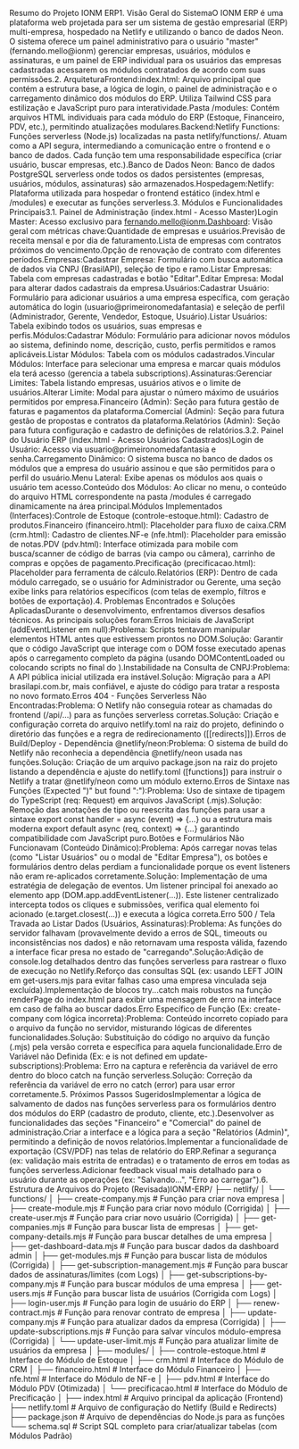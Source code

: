 Resumo do Projeto IONM ERP1. Visão Geral do SistemaO IONM ERP é uma plataforma web projetada para ser um sistema de gestão empresarial (ERP) multi-empresa, hospedado na Netlify e utilizando o banco de dados Neon. O sistema oferece um painel administrativo para o usuário "master" (fernando.mello@ionm) gerenciar empresas, usuários, módulos e assinaturas, e um painel de ERP individual para os usuários das empresas cadastradas acessarem os módulos contratados de acordo com suas permissões.2. ArquiteturaFrontend:index.html: Arquivo principal que contém a estrutura base, a lógica de login, o painel de administração e o carregamento dinâmico dos módulos do ERP. Utiliza Tailwind CSS para estilização e JavaScript puro para interatividade.Pasta /modules: Contém arquivos HTML individuais para cada módulo do ERP (Estoque, Financeiro, PDV, etc.), permitindo atualizações modulares.Backend:Netlify Functions: Funções serverless (Node.js) localizadas na pasta netlify/functions/. Atuam como a API segura, intermediando a comunicação entre o frontend e o banco de dados. Cada função tem uma responsabilidade específica (criar usuário, buscar empresas, etc.).Banco de Dados Neon: Banco de dados PostgreSQL serverless onde todos os dados persistentes (empresas, usuários, módulos, assinaturas) são armazenados.Hospedagem:Netlify: Plataforma utilizada para hospedar o frontend estático (index.html e /modules) e executar as funções serverless.3. Módulos e Funcionalidades Principais3.1. Painel de Administração (index.html - Acesso Master)Login Master: Acesso exclusivo para fernando.mello@ionm.Dashboard: Visão geral com métricas chave:Quantidade de empresas e usuários.Previsão de receita mensal e por dia de faturamento.Lista de empresas com contratos próximos do vencimento.Opção de renovação de contrato com diferentes períodos.Empresas:Cadastrar Empresa: Formulário com busca automática de dados via CNPJ (BrasilAPI), seleção de tipo e ramo.Listar Empresas: Tabela com empresas cadastradas e botão "Editar".Editar Empresa: Modal para alterar dados cadastrais da empresa.Usuários:Cadastrar Usuário: Formulário para adicionar usuários a uma empresa específica, com geração automática do login (usuario@primeironomedafantasia) e seleção de perfil (Administrador, Gerente, Vendedor, Estoque, Usuário).Listar Usuários: Tabela exibindo todos os usuários, suas empresas e perfis.Módulos:Cadastrar Módulo: Formulário para adicionar novos módulos ao sistema, definindo nome, descrição, custo, perfis permitidos e ramos aplicáveis.Listar Módulos: Tabela com os módulos cadastrados.Vincular Módulos: Interface para selecionar uma empresa e marcar quais módulos ela terá acesso (gerencia a tabela subscriptions).Assinaturas:Gerenciar Limites: Tabela listando empresas, usuários ativos e o limite de usuários.Alterar Limite: Modal para ajustar o número máximo de usuários permitidos por empresa.Financeiro (Admin): Seção para futura gestão de faturas e pagamentos da plataforma.Comercial (Admin): Seção para futura gestão de propostas e contratos da plataforma.Relatórios (Admin): Seção para futura configuração e cadastro de definições de relatórios.3.2. Painel do Usuário ERP (index.html - Acesso Usuários Cadastrados)Login de Usuário: Acesso via usuario@primeironomedafantasia e senha.Carregamento Dinâmico: O sistema busca no banco de dados os módulos que a empresa do usuário assinou e que são permitidos para o perfil do usuário.Menu Lateral: Exibe apenas os módulos aos quais o usuário tem acesso.Conteúdo dos Módulos: Ao clicar no menu, o conteúdo do arquivo HTML correspondente na pasta /modules é carregado dinamicamente na área principal.Módulos Implementados (Interfaces):Controle de Estoque (controle-estoque.html): Cadastro de produtos.Financeiro (financeiro.html): Placeholder para fluxo de caixa.CRM (crm.html): Cadastro de clientes.NF-e (nfe.html): Placeholder para emissão de notas.PDV (pdv.html): Interface otimizada para mobile com busca/scanner de código de barras (via campo ou câmera), carrinho de compras e opções de pagamento.Precificação (precificacao.html): Placeholder para ferramenta de cálculo.Relatórios (ERP): Dentro de cada módulo carregado, se o usuário for Administrador ou Gerente, uma seção exibe links para relatórios específicos (com telas de exemplo, filtros e botões de exportação).4. Problemas Encontrados e Soluções AplicadasDurante o desenvolvimento, enfrentamos diversos desafios técnicos. As principais soluções foram:Erros Iniciais de JavaScript (addEventListener em null):Problema: Scripts tentavam manipular elementos HTML antes que estivessem prontos no DOM.Solução: Garantir que o código JavaScript que interage com o DOM fosse executado apenas após o carregamento completo da página (usando DOMContentLoaded ou colocando scripts no final do <body>).Instabilidade na Consulta de CNPJ:Problema: A API pública inicial utilizada era instável.Solução: Migração para a API brasilapi.com.br, mais confiável, e ajuste do código para tratar a resposta no novo formato.Erros 404 - Funções Serverless Não Encontradas:Problema: O Netlify não conseguia rotear as chamadas do frontend (/api/...) para as funções serverless corretas.Solução: Criação e configuração correta do arquivo netlify.toml na raiz do projeto, definindo o diretório das funções e a regra de redirecionamento ([[redirects]]).Erros de Build/Deploy - Dependência @netlify/neon:Problema: O sistema de build do Netlify não reconhecia a dependência @netlify/neon usada nas funções.Solução: Criação de um arquivo package.json na raiz do projeto listando a dependência e ajuste do netlify.toml ([functions]) para instruir o Netlify a tratar @netlify/neon como um módulo externo.Erros de Sintaxe nas Funções (Expected ")" but found ":"):Problema: Uso de sintaxe de tipagem do TypeScript (req: Request) em arquivos JavaScript (.mjs).Solução: Remoção das anotações de tipo ou reescrita das funções para usar a sintaxe export const handler = async (event) => {...} ou a estrutura mais moderna export default async (req, context) => {...} garantindo compatibilidade com JavaScript puro.Botões e Formulários Não Funcionavam (Conteúdo Dinâmico):Problema: Após carregar novas telas (como "Listar Usuários" ou o modal de "Editar Empresa"), os botões e formulários dentro delas perdiam a funcionalidade porque os event listeners não eram re-aplicados corretamente.Solução: Implementação de uma estratégia de delegação de eventos. Um listener principal foi anexado ao elemento app (DOM.app.addEventListener(...)). Este listener centralizado intercepta todos os cliques e submissões, verifica qual elemento foi acionado (e.target.closest(...)) e executa a lógica correta.Erro 500 / Tela Travada ao Listar Dados (Usuários, Assinaturas):Problema: As funções do servidor falhavam (provavelmente devido a erros de SQL, timeouts ou inconsistências nos dados) e não retornavam uma resposta válida, fazendo a interface ficar presa no estado de "carregando".Solução:Adição de console.log detalhados dentro das funções serverless para rastrear o fluxo de execução no Netlify.Reforço das consultas SQL (ex: usando LEFT JOIN em get-users.mjs para evitar falhas caso uma empresa vinculada seja excluída).Implementação de blocos try...catch mais robustos na função renderPage do index.html para exibir uma mensagem de erro na interface em caso de falha ao buscar dados.Erro Específico de Função (Ex: create-company com lógica incorreta):Problema: Conteúdo incorreto copiado para o arquivo da função no servidor, misturando lógicas de diferentes funcionalidades.Solução: Substituição do código no arquivo da função (.mjs) pela versão correta e específica para aquela funcionalidade.Erro de Variável não Definida (Ex: e is not defined em update-subscriptions):Problema: Erro na captura e referência da variável de erro dentro do bloco catch na função serverless.Solução: Correção da referência da variável de erro no catch (error) para usar error corretamente.5. Próximos Passos SugeridosImplementar a lógica de salvamento de dados nas funções serverless para os formulários dentro dos módulos do ERP (cadastro de produto, cliente, etc.).Desenvolver as funcionalidades das seções "Financeiro" e "Comercial" do painel de administração.Criar a interface e a lógica para a seção "Relatórios (Admin)", permitindo a definição de novos relatórios.Implementar a funcionalidade de exportação (CSV/PDF) nas telas de relatório do ERP.Refinar a segurança (ex: validação mais estrita de entradas) e o tratamento de erros em todas as funções serverless.Adicionar feedback visual mais detalhado para o usuário durante as operações (ex: "Salvando...", "Erro ao carregar").6. Estrutura de Arquivos do Projeto (Revisada)IONM-ERP/
├── netlify/
│   └── functions/
│       ├── create-company.mjs              # Função para criar nova empresa
│       ├── create-module.mjs               # Função para criar novo módulo (Corrigida)
│       ├── create-user.mjs                 # Função para criar novo usuário (Corrigida)
│       ├── get-companies.mjs               # Função para buscar lista de empresas
│       ├── get-company-details.mjs         # Função para buscar detalhes de uma empresa
│       ├── get-dashboard-data.mjs          # Função para buscar dados da dashboard admin
│       ├── get-modules.mjs                 # Função para buscar lista de módulos (Corrigida)
│       ├── get-subscription-management.mjs # Função para buscar dados de assinaturas/limites (com Logs)
│       ├── get-subscriptions-by-company.mjs # Função para buscar módulos de uma empresa
│       ├── get-users.mjs                   # Função para buscar lista de usuários (Corrigida com Logs)
│       ├── login-user.mjs                  # Função para login de usuário do ERP
│       ├── renew-contract.mjs              # Função para renovar contrato de empresa
│       ├── update-company.mjs              # Função para atualizar dados da empresa (Corrigida)
│       ├── update-subscriptions.mjs        # Função para salvar vínculos módulo-empresa (Corrigida)
│       └── update-user-limit.mjs           # Função para atualizar limite de usuários da empresa
│
├── modules/
│   ├── controle-estoque.html           # Interface do Módulo de Estoque
│   ├── crm.html                        # Interface do Módulo de CRM
│   ├── financeiro.html                 # Interface do Módulo Financeiro
│   ├── nfe.html                        # Interface do Módulo de NF-e
│   ├── pdv.html                        # Interface do Módulo PDV (Otimizada)
│   └── precificacao.html               # Interface do Módulo de Precificação
│
├── index.html                          # Arquivo principal da aplicação (Frontend)
├── netlify.toml                        # Arquivo de configuração do Netlify (Build e Redirects)
├── package.json                        # Arquivo de dependências do Node.js para as funções
└── schema.sql                          # Script SQL completo para criar/atualizar tabelas (com Módulos Padrão)
